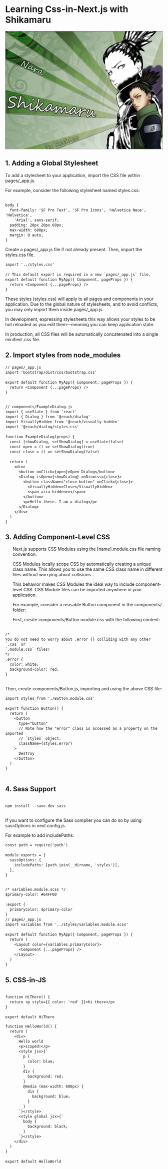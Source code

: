# Learning Css-in-Next.js with Shikamaru

![shikamaru](https://github.com/whitebird1016/Clean-Code-in-JavaScript/blob/main/CUEVhE5.webp)

<h2>1. Adding a Global Stylesheet </h2>

<p>To add a stylesheet to your application, import the CSS file within pages/_app.js.</p>

<p>For example, consider the following stylesheet named styles.css:</p>

```

body {
  font-family: 'SF Pro Text', 'SF Pro Icons', 'Helvetica Neue', 'Helvetica',
    'Arial', sans-serif;
  padding: 20px 20px 60px;
  max-width: 680px;
  margin: 0 auto;
}

```
<p>Create a pages/_app.js file if not already present. Then, import the styles.css file.</p>

```
import '../styles.css'

// This default export is required in a new `pages/_app.js` file.
export default function MyApp({ Component, pageProps }) {
  return <Component {...pageProps} />
}

```
<p>These styles (styles.css) will apply to all pages and components in your application. Due to the global nature of stylesheets, and to avoid conflicts, you may only import them inside pages/_app.js.</p>

<p>In development, expressing stylesheets this way allows your styles to be hot reloaded as you edit them—meaning you can keep application state.</p>

<p>In production, all CSS files will be automatically concatenated into a single minified .css file.</p>

<h2>2. Import styles from node_modules </h2>

```
// pages/_app.js
import 'bootstrap/dist/css/bootstrap.css'

export default function MyApp({ Component, pageProps }) {
  return <Component {...pageProps} />
}
  
```

```
// components/ExampleDialog.js
import { useState } from 'react'
import { Dialog } from '@reach/dialog'
import VisuallyHidden from '@reach/visually-hidden'
import '@reach/dialog/styles.css'

function ExampleDialog(props) {
  const [showDialog, setShowDialog] = useState(false)
  const open = () => setShowDialog(true)
  const close = () => setShowDialog(false)

  return (
    <div>
      <button onClick={open}>Open Dialog</button>
      <Dialog isOpen={showDialog} onDismiss={close}>
        <button className="close-button" onClick={close}>
          <VisuallyHidden>Close</VisuallyHidden>
          <span aria-hidden>×</span>
        </button>
        <p>Hello there. I am a dialog</p>
      </Dialog>
    </div>
  )
}

```

<h2>3. Adding Component-Level CSS
 </h2>
<ul>Next.js supports CSS Modules using the [name].module.css file naming convention.

CSS Modules locally scope CSS by automatically creating a unique class name. This allows you to use the same CSS class name in different files without worrying about collisions.

This behavior makes CSS Modules the ideal way to include component-level CSS. CSS Module files can be imported anywhere in your application.

For example, consider a reusable Button component in the components/ folder:

First, create components/Button.module.css with the following content:
</ul>

```

/*
You do not need to worry about .error {} colliding with any other `.css` or
`.module.css` files!
*/
.error {
  color: white;
  background-color: red;
}
  
```
<p>Then, create components/Button.js, importing and using the above CSS file:</p>

```
import styles from './Button.module.css'

export function Button() {
  return (
    <button
      type="button"
      // Note how the "error" class is accessed as a property on the imported
      // `styles` object.
      className={styles.error}
    >
      Destroy
    </button>
  )
}
  
```


<h2>4. Sass Support</h2>

```

npm install --save-dev sass
  
```
<p>If you want to configure the Sass compiler you can do so by using sassOptions in next.config.js.

For example to add includePaths:</p>

```
const path = require('path')

module.exports = {
  sassOptions: {
    includePaths: [path.join(__dirname, 'styles')],
  },
}
  
```

```
/* variables.module.scss */
$primary-color: #64FF00

:export {
  primaryColor: $primary-color
}
// pages/_app.js
import variables from '../styles/variables.module.scss'

export default function MyApp({ Component, pageProps }) {
  return (
    <Layout color={variables.primaryColor}>
      <Component {...pageProps} />
    </Layout>
  )
}

```


<h2>5. CSS-in-JS</h2>

```

function HiThere() {
  return <p style={{ color: 'red' }}>hi there</p>
}

export default HiThere  
```

```
function HelloWorld() {
  return (
    <div>
      Hello world
      <p>scoped!</p>
      <style jsx>{`
        p {
          color: blue;
        }
        div {
          background: red;
        }
        @media (max-width: 600px) {
          div {
            background: blue;
          }
        }
      `}</style>
      <style global jsx>{`
        body {
          background: black;
        }
      `}</style>
    </div>
  )
}

export default HelloWorld
  
```

